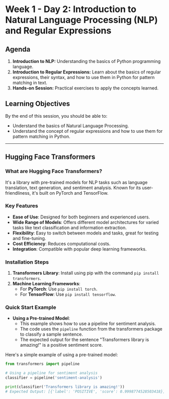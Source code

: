 # Week 1 - Day 2: Introduction to Natural Language Processing (NLP) and Regular Expressions

## Agenda

1. **Introduction to NLP:** Understanding the basics of Python programming language.
2. **Introduction to Regular Expressions:** Learn about the basics of regular expressions, their syntax, and how to use them in Python for pattern matching in text.
3. **Hands-on Session:** Practical exercises to apply the concepts learned.

## Learning Objectives

By the end of this session, you should be able to:

- Understand the basics of Natural Language Processing.
- Understand the concept of regular expressions and how to use them for pattern matching in Python.

---

## Hugging Face Transformers

### What are Hugging Face Transformers?

It's a library with pre-trained models for NLP tasks such as language translation, text generation, and sentiment analysis. Known for its user-friendliness, it's built on PyTorch and TensorFlow.

### Key Features

- **Ease of Use**: Designed for both beginners and experienced users.
- **Wide Range of Models**: Offers different model architectures for varied tasks like text classification and information extraction.
- **Flexibility**: Easy to switch between models and tasks, great for testing and fine-tuning.
- **Cost Efficiency**: Reduces computational costs.
- **Integration**: Compatible with popular deep learning frameworks.

### Installation Steps

1. **Transformers Library**: Install using pip with the command `pip install transformers`.
2. **Machine Learning Frameworks**:
   - For **PyTorch**: Use `pip install torch`.
   - For **TensorFlow**: Use `pip install tensorflow`.

### Quick Start Example

- **Using a Pre-trained Model**:
  - This example shows how to use a pipeline for sentiment analysis.
  - The code uses the `pipeline` function from the transformers package to classify a sample sentence.
  - The expected output for the sentence "Transformers library is amazing!" is a positive sentiment score.

Here's a simple example of using a pre-trained model:

```python
from transformers import pipeline

# Using a pipeline for sentiment analysis
classifier = pipeline('sentiment-analysis')

print(classifier('Transformers library is amazing!'))
# Expected Output: [{'label': 'POSITIVE', 'score': 0.9998774528503418}]
```
